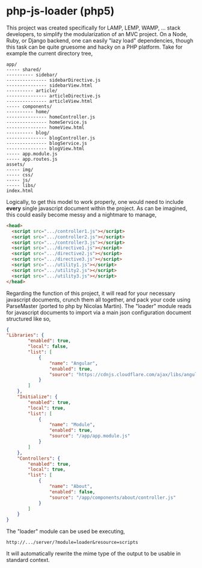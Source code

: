 # php-js-loader (php5)
This project was created specifically for LAMP, LEMP, WAMP, ... stack developers, to simplify the modularization of an MVC project. On a Node, Ruby, or Django backend, one can easily "lazy load" dependencies, though this task can be quite gruesome and hacky on a PHP platform. Take for example the current directory tree,

```
app/
----- shared/
---------- sidebar/
--------------- sidebarDirective.js
--------------- sidebarView.html
---------- article/
--------------- articleDirective.js
--------------- articleView.html
----- components/
---------- home/
--------------- homeController.js
--------------- homeService.js
--------------- homeView.html
---------- blog/
--------------- blogController.js
--------------- blogService.js
--------------- blogView.html
----- app.module.js
----- app.routes.js
assets/
----- img/
----- css/
----- js/
----- libs/
index.html
```
Logically, to get this model to work properly, one would need to include **every** single javascript document within the project. As can be imagined, this could easily become messy and a nightmare to manage,
```html
<head>
  <script src=".../controller1.js"></script>
  <script src=".../controller2.js"></script>
  <script src=".../controller3.js"></script>
  <script src=".../directive1.js"></script>
  <script src=".../directive2.js"></script>
  <script src=".../directive3.js"></script>
  <script src=".../utility1.js"></script>
  <script src=".../utility2.js"></script>
  <script src=".../utility3.js"></script>
</head>
```
Regarding the function of this project, it will read for your necessary javascript documents, crunch them all together, and pack your code using ParseMaster (ported to php by Nicolas Martin). The "loader" module reads for javascript documents to import via a main json configuration document structured like so,
```json
{
"Libraries": {
		"enabled": true,
		"local": false,
		"list": [
			{
				"name": "Angular",
				"enabled": true,
				"source": "https://cdnjs.cloudflare.com/ajax/libs/angular.js/1.4.4/angular.min.js"
			}
		]
	},
	"Initialize": {
		"enabled": true,
		"local": true,
		"list": [
			{
				"name": "Module",
				"enabled": true,
				"source": "/app/app.module.js"
			}
		]
	},
	"Controllers": {
		"enabled": true,
		"local": true,
		"list": [
			{
				"name": "About",
				"enabled": false,
				"source": "/app/components/about/controller.js"
			}
		]
	}
}
```
The "loader" module can be used be executing,
```
http://.../server/?module=loader&resource=scripts
```
It will automatically rewrite the mime type of the output to be usable in standard context.
